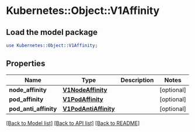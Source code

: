 # Kubernetes::Object::V1Affinity

## Load the model package
```perl
use Kubernetes::Object::V1Affinity;
```

## Properties
Name | Type | Description | Notes
------------ | ------------- | ------------- | -------------
**node_affinity** | [**V1NodeAffinity**](V1NodeAffinity.md) |  | [optional] 
**pod_affinity** | [**V1PodAffinity**](V1PodAffinity.md) |  | [optional] 
**pod_anti_affinity** | [**V1PodAntiAffinity**](V1PodAntiAffinity.md) |  | [optional] 

[[Back to Model list]](../README.md#documentation-for-models) [[Back to API list]](../README.md#documentation-for-api-endpoints) [[Back to README]](../README.md)


